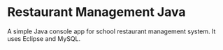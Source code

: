 # Restaurant Management Java
A simple Java console app for school restaurant management system.
It uses Eclipse and MySQL.

